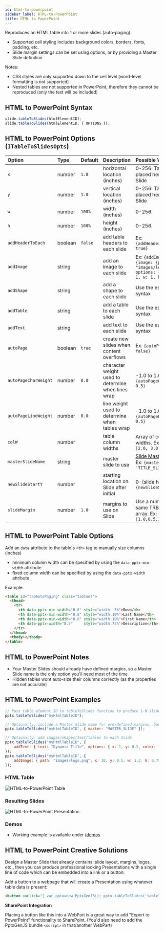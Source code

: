 ```yaml
---
id: html-to-powerpoint
sidebar_label: HTML-to-PowerPoint
title: HTML to PowerPoint
---
```


Reproduces an HTML table into 1 or more slides (auto-paging).

-   Supported cell styling includes background colors, borders, fonts, padding, etc.
-   Slide margin settings can be set using options, or by providing a Master Slide definition

Notes:

-   CSS styles are only supported down to the cell level (word-level formatting is not supported)
-   Nested tables are not supported in PowerPoint, therefore they cannot be reproduced (only the text will be included)

## HTML to PowerPoint Syntax

```javascript
slide.tableToSlides(htmlElementID);
slide.tableToSlides(htmlElementID, { OPTIONS });
```

## HTML to PowerPoint Options (`ITableToSlidesOpts`)

| Option               | Type    | Default | Description                                        | Possible Values                                                                         |
| :------------------- | :------ | :------ | :------------------------------------------------- | :-------------------------------------------------------------------------------------- |
| `x`                  | number  | `1.0`   | horizontal location (inches)                       | 0-256. Table will be placed here on each Slide                                          |
| `y`                  | number  | `1.0`   | vertical location (inches)                         | 0-256. Table will be placed here on each Slide                                          |
| `w`                  | number  | `100%`  | width (inches)                                     | 0-256.                                                                                  |
| `h`                  | number  | `100%`  | height (inches)                                    | 0-256.                                                                                  |
| `addHeaderToEach`    | boolean | `false` | add table headers to each slide                    | Ex: `{addHeaderToEach: true}`                                                           |
| `addImage`           | string  |         | add an image to each slide                         | Ex: `{addImage: {image: {path: "images/logo.png"}, options: {x: 1, y: 1, w: 1, h: 1}}}` |
| `addShape`           | string  |         | add a shape to each slide                          | Use the established syntax                                                              |
| `addTable`           | string  |         | add a table to each slide                          | Use the established syntax                                                              |
| `addText`            | string  |         | add text to each slide                             | Use the established syntax                                                              |
| `autoPage`           | boolean | `true`  | create new slides when content overflows           | Ex: `{autoPage: false}`                                                                 |
| `autoPageCharWeight` | number  | `0.0`   | character weight used to determine when lines wrap | -1.0 to 1.0. Ex: `{autoPageCharWeight: 0.5}`                                            |
| `autoPageLineWeight` | number  | `0.0`   | line weight used to determine when tables wrap     | -1.0 to 1.0. Ex: `{autoPageLineWeight: 0.5}`                                            |
| `colW`               | number  |         | table column widths                                | Array of column widths. Ex: `{colW: [2.0, 3.0, 1.0]}`                                   |
| `masterSlideName`    | string  |         | master slide to use                                | [Slide Masters](#slide-masters) name. Ex: `{master: 'TITLE_SLIDE'}`                     |
| `newSlideStartY`     | number  |         | starting location on Slide after initial           | 0-(slide height). Ex: `{newSlideStartY:0.5}`                                            |
| `slideMargin`        | number  | `1.0`   | margins to use on Slide                            | Use a number for same TRBL, or use array. Ex: `{margin: [1.0,0.5,1.0,0.5]}`             |

## HTML to PowerPoint Table Options

Add an `data` attribute to the table's `<th>` tag to manually size columns (inches)

-   minimum column width can be specified by using the `data-pptx-min-width` attribute
-   fixed column width can be specified by using the `data-pptx-width` attribute

Example:

```HTML
<table id="tabAutoPaging" class="tabCool">
  <thead>
    <tr>
      <th data-pptx-min-width="0.6" style="width: 5%">Row</th>
      <th data-pptx-min-width="0.8" style="width:10%">Last Name</th>
      <th data-pptx-min-width="0.8" style="width:10%">First Name</th>
      <th data-pptx-width="8.5"     style="width:75%">Description</th>
    </tr>
  </thead>
  <tbody></tbody>
</table>
```

## HTML to PowerPoint Notes

-   Your Master Slides should already have defined margins, so a Master Slide name is the only option you'll need most of the time
-   Hidden tables wont auto-size their columns correctly (as the properties are not accurate)

## HTML to PowerPoint Examples

```javascript
// Pass table element ID to tableToSlides function to produce 1-N slides
pptx.tableToSlides("myHtmlTableID");

// Optionally, include a Master Slide name for pre-defined margins, background, logo, etc.
pptx.tableToSlides("myHtmlTableID", { master: "MASTER_SLIDE" });

// Optionally, add images/shapes/text/tables to each Slide
pptx.tableToSlides("myHtmlTableID", {
	addText: { text: "Dynamic Title", options: { x: 1, y: 0.5, color: "0088CC" } },
});
pptx.tableToSlides("myHtmlTableID", {
	addImage: { path: "images/logo.png", x: 10, y: 0.5, w: 1.2, h: 0.75 },
});
```

### HTML Table

![HTML-to-PowerPoint Table](./assets/ex-html-to-powerpoint-1.png)

### Resulting Slides

![HTML-to-PowerPoint Presentation](./assets/ex-html-to-powerpoint-2.png)

### Demos

-   Working example is available under [/demos](https://github.com/gitbrent/PptxGenJS/tree/master/demos)

## HTML to PowerPoint Creative Solutions

Design a Master Slide that already contains: slide layout, margins, logos, etc., then you can produce
professional looking Presentations with a single line of code which can be embedded into a link or a button:

Add a button to a webpage that will create a Presentation using whatever table data is present:

```html
<button onclick="{ var pptx=new PptxGenJS(); pptx.tableToSlides('tableId'); pptx.writeFile(); }" type="button">Export to PPTX</button>
```

**SharePoint Integration**

Placing a button like this into a WebPart is a great way to add "Export to PowerPoint" functionality
to SharePoint. (You'd also need to add the PptxGenJS bundle `<script>` in that/another WebPart)
